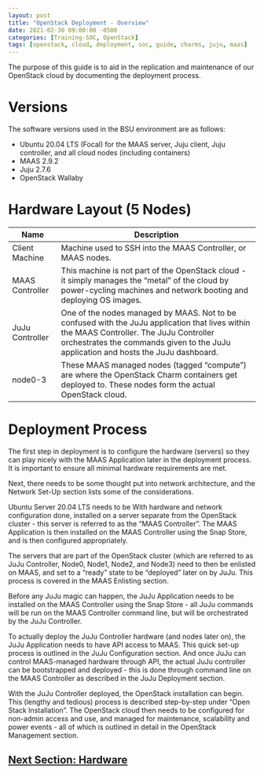 ```yaml
---
layout: post
title: "OpenStack Deployment - Overview"
date: 2021-02-30 09:00:00 -0500
categories: [Training-SOC, OpenStack]
tags: [openstack, cloud, deployment, soc, guide, charms, juju, maas]
---
```

The purpose of this guide is to aid in the replication and maintenance of our OpenStack cloud by documenting the deployment process.

# Versions
The software versions used in the BSU environment are as follows:
* Ubuntu 20.04 LTS (Focal) for the MAAS server, Juju client, Juju controller, and all cloud nodes (including containers)
* MAAS 2.9.2
* Juju 2.7.6
* OpenStack Wallaby

# Hardware Layout (5 Nodes)

| Name          | Description   |
| ------------- |---------------|
| Client Machine | Machine used to SSH into the MAAS Controller, or MAAS nodes. |
| MAAS Controller | This machine is not part of the OpenStack cloud - it simply manages the “metal” of the cloud by power-cycling machines and network booting and deploying OS images. |
| JuJu Controller | One of the nodes managed by MAAS. Not to be confused with the JuJu application that lives within the MAAS Controller. The JuJu Controller orchestrates the commands given to the JuJu application and hosts the JuJu dashboard. |
| node0-3 | These MAAS managed nodes (tagged “compute”) are where the OpenStack Charm containers get deployed to. These nodes form the actual OpenStack cloud. |


# Deployment Process

The first step in deployment is to configure the hardware (servers) so they can play nicely with the MAAS Application later in the deployment process. It is important to ensure all minimal hardware requirements are met.

Next, there needs to be some thought put into network architecture, and the Network Set-Up section lists some of the considerations.

Ubuntu Server 20.04 LTS needs to be With hardware and network configuration done, installed on a server separate from the OpenStack cluster - this server is referred to as the “MAAS Controller”. The MAAS Application is then installed on the MAAS Controller using the Snap Store, and is then configured appropriately.

The servers that are part of the OpenStack cluster (which are referred to as JuJu Controller, Node0, Node1, Node2, and Node3) need to then be enlisted on MAAS, and set to a “ready” state to be “deployed” later on by JuJu. This process is covered in the MAAS Enlisting section.

Before any JuJu magic can happen, the JuJu Application needs to be installed on the MAAS Controller using the Snap Store - all JuJu commands will be run on the MAAS Controller command line, but will be orchestrated by the JuJu Controller.

To actually deploy the JuJu Controller hardware (and nodes later on), the JuJu Application needs to have API access to MAAS. This quick set-up process is outlined in the JuJu Configuration section.  And once JuJu can control MAAS-managed hardware through API, the actual JuJu controller can be bootstrapped and deployed - this is done through command line on the MAAS Controller as described in the JuJu Deployment section.

With the JuJu Controller deployed, the OpenStack installation can begin. This (lengthy and tedious) process is described step-by-step under “Open Stack Installation”. The OpenStack cloud then needs to be configured for non-admin access and use, and managed for maintenance, scalability and power events - all of which is outlined in detail in the OpenStack Management section.



## [Next Section: Hardware](https://bsu-cybersecurity.github.io/posts/openstack-deployment-hardware/)
